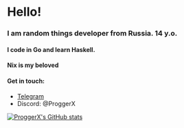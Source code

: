 # Hello!
### I am random things developer from Russia. 14 y.o.
#### I code in Go and learn Haskell.
#### Nix is my beloved
#### Get in touch:
- [Telegram](https://proggerx.t.me)
- Discord: @ProggerX


[![ProggerX's GitHub stats](https://github-readme-stats.vercel.app/api?username=ProggerX&show_icons=true&theme=gruvbox)](https://github.com/ProggerX)
